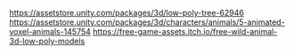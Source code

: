 https://assetstore.unity.com/packages/3d/low-poly-tree-62946
https://assetstore.unity.com/packages/3d/characters/animals/5-animated-voxel-animals-145754
https://free-game-assets.itch.io/free-wild-animal-3d-low-poly-models